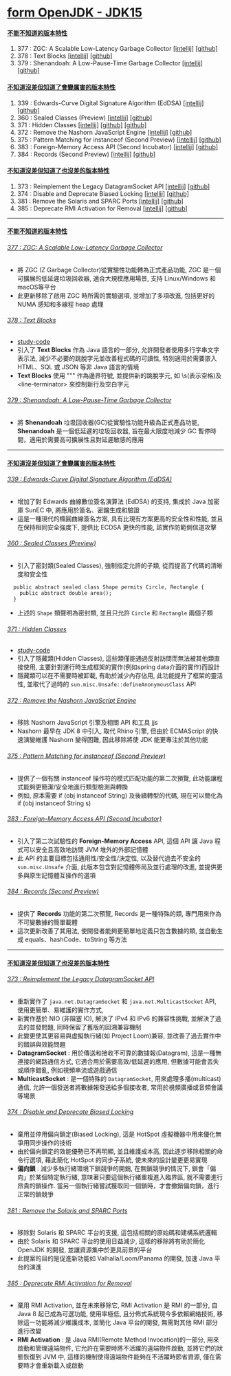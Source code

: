 <a id="head"></a>

# [form OpenJDK - JDK15](https://openjdk.org/projects/jdk/15)

#### <a id="head1"></a> [不能不知道的版本特性](#不能不知道的版本特性)

1. 377 : ZGC: A Scalable Low-Latency Garbage Collector [[intellij]](#377--zgc--a-scalable-low-latency-garbage-collector) [[github]](#377--zgc-a-scalable-low-latency-garbage-collector)
1. 378 : Text Blocks [[intellij]](#378--text-blocks) [[github]](#378--text-blocks)
1. 379 : Shenandoah: A Low-Pause-Time Garbage Collector [[intellij]](#379--shenandoah--a-low-pause-time-garbage-collector) [[github]](#379--shenandoah-a-low-pause-time-garbage-collector)
 
#### <a id="head2"></a> [不知道沒差但知道了會變厲害的版本特性](#不知道沒差但知道了會變厲害的版本特性)

1. 339 : Edwards-Curve Digital Signature Algorithm (EdDSA) [[intellij]](#339--edwards-curve-digital-signature-algorithm--eddsa-) [[github]](#339--edwards-curve-digital-signature-algorithm-eddsa)
1. 360 : Sealed Classes (Preview) [[intellij]](#360--sealed-classes--preview-) [[github]](#360--sealed-classes-preview)
1. 371 : Hidden Classes [[intellij]](#371--hidden-classes) [[github]](#371--hidden-classes) [[github]](#371--hidden-classes)
1. 372 : Remove the Nashorn JavaScript Engine [[intellij]](#372--remove-the-nashorn-javascript-engine) [[github]](#372--remove-the-nashorn-javascript-engine)
1. 375 : Pattern Matching for instanceof (Second Preview) [[intellij]](#375--pattern-matching-for-instanceof--second-preview-) [[github]](#375--pattern-matching-for-instanceof-second-preview)
1. 383 : Foreign-Memory Access API (Second Incubator) [[intellij]](#383--foreign-memory-access-api--second-incubator-) [[github]](#383--foreign-memory-access-api-second-incubator)
1. 384 : Records (Second Preview) [[intellij]](#384--records--second-preview-) [[github]](#384--records-second-preview)

#### <a id="head3"></a> [不知道沒差但知道了也沒差的版本特性](#不知道沒差但知道了也沒差的版本特性)

1. 373 : Reimplement the Legacy DatagramSocket API [[intellij]](#373--reimplement-the-legacy-datagramsocket-api) [[github]](#373--reimplement-the-legacy-datagramsocket-api)
1. 374 : Disable and Deprecate Biased Locking [[intellij]](#374--disable-and-deprecate-biased-locking) [[github]](#374--disable-and-deprecate-biased-locking)
1. 381 : Remove the Solaris and SPARC Ports [[intellij]](#381--remove-the-solaris-and-sparc-ports) [[github]](#381--remove-the-solaris-and-sparc-ports)
1. 385 : Deprecate RMI Activation for Removal [[intellij]](#385--deprecate-rmi-activation-for-removal) [[github]](#385--deprecate-rmi-activation-for-removal)

---

#### [不能不知道的版本特性](#head1)

###### [377 : ZGC: A Scalable Low-Latency Garbage Collector](https://openjdk.org/jeps/377)

- 將 ZGC (Z Garbage Collector)從實驗性功能轉為正式產品功能, ZGC 是一個可擴展的低延遲垃圾回收器, 適合大規模應用場景, 支持 Linux/Windows 和 macOS等平台
- 此更新移除了啟用 ZGC 時所需的實驗選項, 並增加了多項改進, 包括更好的 NUMA 感知和多線程 heap 處理

###### [378 : Text Blocks](https://openjdk.org/jeps/378)

- [study-code](./src/test/java/org/aery/study/jdk15/JEP378_Text_Blocks.java)
- 引入了 **Text Blocks** 作為 Java 語言的一部分, 允許開發者使用多行字串文字表示法, 減少不必要的跳脫字元並改善程式碼的可讀性, 特別適用於需要嵌入
  HTML、SQL 或 JSON 等非 Java 語言的情境
- **Text Blocks** 使用 """ 作為邊界符號, 並提供新的跳脫字元, 如 \s(表示空格)及 \<line-terminator> 來控制新行及空白字元

###### [379 : Shenandoah: A Low-Pause-Time Garbage Collector](https://openjdk.org/jeps/379)

- 將 **Shenandoah** 垃圾回收器(GC)從實驗性功能升級為正式產品功能, **Shenandoah** 是一個低延遲的垃圾回收器, 旨在最大限度地減少 GC
  暫停時間，適用於需要高可擴展性且對延遲敏感的應用

---

#### [不知道沒差但知道了會變厲害的版本特性](#head2)

###### [339 : Edwards-Curve Digital Signature Algorithm (EdDSA)](https://openjdk.org/jeps/339)

- 增加了對 Edwards 曲線數位簽名演算法 (EdDSA) 的支持, 集成於 Java 加密庫 SunEC 中, 將應用於簽名、密鑰生成和驗證
- 這是一種現代的橢圓曲線簽名方案, 具有比現有方案更高的安全性和性能, 並且在保持相同安全強度下, 提供比 ECDSA 更快的性能, 該實作防範側信道攻擊

###### [360 : Sealed Classes (Preview)](https://openjdk.org/jeps/360)

- 引入了密封類(Sealed Classes), 強制指定允許的子類, 從而提高了代碼的清晰度和安全性

```
  public abstract sealed class Shape permits Circle, Rectangle {
    public abstract double area();
  }  
```

- 上述的 `Shape` 類聲明為密封類, 並且只允許 `Circle` 和 `Rectangle` 兩個子類

###### [371 : Hidden Classes](https://openjdk.org/jeps/371)

- [study-code](./src/test/java/org/aery/study/jdk15/JEP371_Hidden_Classes.java)
- 引入了隱藏類(Hidden Classes), 這些類僅能通過反射訪問而無法被其他類直接使用, 主要針對運行時生成框架的實作(例如spring data介面的實作)而設計
- 隱藏類可以在不需要時被卸載, 有助於減少內存佔用, 此功能提升了框架的靈活性, 並取代了過時的 `sun.misc.Unsafe::defineAnonymousClass` API

###### [372 : Remove the Nashorn JavaScript Engine](https://openjdk.org/jeps/372)

- 移除 Nashorn JavaScript 引擎及相關 API 和工具 jjs
- Nashorn 最早在 JDK 8 中引入, 取代 Rhino 引擎, 但由於 ECMAScript 的快速演變維護 Nashorn 變得困難, 因此移除將使 JDK 能更專注於其他功能

###### [375 : Pattern Matching for instanceof (Second Preview)](https://openjdk.org/jeps/375)

- 提供了一個有關 instanceof 操作符的模式匹配功能的第二次預覽, 此功能讓程式能夠更簡潔/安全地進行類型檢測與轉換
- 例如, 原本需要 if (obj instanceof String) 及後續轉型的代碼, 現在可以簡化為 if (obj instanceof String s)

###### [383 : Foreign-Memory Access API (Second Incubator)](https://openjdk.org/jeps/383)

- 引入了第二次試驗性的 **Foreign-Memory Access** API, 這個 API 讓 Java 程式可以安全且高效地訪問 JVM 堆外的外部記憶體
- 此 API 的主要目標包括通用性/安全性/決定性, 以及替代過去不安全的 `sun.misc.Unsafe` 介面, 此版本包含對記憶體佈局及並行處理的改進,
  並提供更多與原生記憶體互操作的選項

###### [384 : Records (Second Preview)](https://openjdk.org/jeps/384)

- 提供了 **Records** 功能的第二次預覽, Records 是一種特殊的類, 專門用來作為不可變數據的簡單載體
- 這次更新改善了其用法, 使開發者能夠更簡單地定義只包含數據的類, 並自動生成 equals、hashCode、toString 等方法

---

#### [不知道沒差但知道了也沒差的版本特性](#head3)

###### [373 : Reimplement the Legacy DatagramSocket API](https://openjdk.org/jeps/373)

- 重新實作了 `java.net.DatagramSocket` 和 `java.net.MulticastSocket` API, 使用更簡單、易維護的實作方式,
- 新實作基於 NIO (非阻塞 IO), 解決了 IPv4 和 IPv6 的兼容性挑戰, 並解決了過去的並發問題, 同時保留了舊版的回溯兼容機制
- 此變更使其更容易與虛擬執行緒(如 Project Loom)兼容, 並改善了過去實作中的錯誤與效能問題
- **DatagramSocket** : 用於傳送和接收不可靠的數據報(Datagram), 這是一種無連接的網路通信方式, 它適合用於需要高效/低延遲的應用, 但數據可能會丟失或順序錯亂,
  例如視頻串流或遊戲通信
- **MulticastSocket** : 是一個特殊的 `DatagramSocket`, 用來處理多播(multicast)通信, 允許一個發送者將數據報發送給多個接收者, 常用於視頻廣播或音頻會議等場景

###### [374 : Disable and Deprecate Biased Locking](https://openjdk.org/jeps/374)

- 棄用並停用偏向鎖定(Biased Locking), 這是 HotSpot 虛擬機器中用來優化無爭用同步操作的技術
- 由於偏向鎖定的效能優勢已不再明顯, 並且維護成本高, 因此逐步移除相關的命令行選項, 藉此簡化 HotSpot 的同步子系統, 使未來的設計變更更易實現
- **偏向鎖** : 減少多執行緒環境下鎖競爭的開銷, 在無鎖競爭的情況下, 鎖會「偏向」於某個特定執行緒, 意味著只要這個執行緒重複進入臨界區, 就不需要進行昂貴的鎖操作.
  當另一個執行緒嘗試獲取同一個鎖時，才會撤銷偏向鎖，進行正常的鎖競爭

###### [381 : Remove the Solaris and SPARC Ports](https://openjdk.org/jeps/381)

- 移除對 Solaris 和 SPARC 平台的支援, 這包括相關的原始碼和建構系統邏輯
- 由於 Solaris 和 SPARC 平台的使用日益減少, 這樣的移除將有助於簡化 OpenJDK 的開發, 並讓資源集中於更具前景的平台
- 此提案的目的是促進新功能如 Valhalla/Loom/Panama 的開發, 加速 Java 平台的演進

###### [385 : Deprecate RMI Activation for Removal](https://openjdk.org/jeps/385)

- 棄用 RMI Activation, 並在未來移除它, RMI Activation 是 RMI 的一部分, 自 Java 8 起已成為可選功能, 使用率極低, 且分佈式系統現今多依賴網絡技術,
  移除這一功能將減少維護成本, 並簡化 Java 平台的開發, 無需對其他 RMI 部分進行改變
- **RMI Activation** :  是 Java RMI(Remote Method Invocation)的一部分, 用來啟動和管理遠端物件, 它允許在需要時將不活躍的遠端物件啟動, 並將它們的狀態恢復到
  JVM 中, 這樣的機制使得遠端物件能夠在不活躍時節省資源, 僅在需要時才會重新載入或啟動

